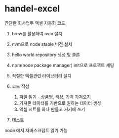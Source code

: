 # handel-excel

간단한 회사업무 엑셀 자동화 코드

1. brew를 활용하여 nvm 설치
2. nvm으로 node stable 버전 설치
3. hello world repository 생성 및 클론
4. npm(node package manager) init으로 프로젝트 세팅
5. 적절한 엑셀관련 라이브러리 설치
6. 코드 작성

   1. 파일 읽기 - 상품명, 색상, 가격 가져오기
   2. 가져온 데이터를 기반으로 원하는 데이터 생성
   3. 엑셀 시트를 하나 만들고 거기에 쓰기

7. 테스트

node 에서 자바스크립트 읽기 가능
